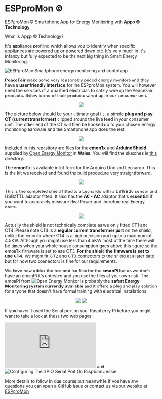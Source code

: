 ﻿# ESPproMon ©
ESPproMon © Smartphone App for Energy Monitoring with **Appp © Technology**

What is Appp © Technology?

It's **app**liance **p**rofiling which allows you to identify when specific appliances are powered up or powered down etc. It's very much in it's infancy but fully expected to be the next big thing in Smart Energy Monitoring.

![ESPproMon Smartphone energy monitoring and contol app](https://github.com/pieman64/ESPproMon/blob/master/images/ESPproMon%204%20Tabs.png)

**PeaceFair** make some very reasonably priced energy monitors and they have a **user friendly interface** for the ESPproMon system. You will however need the services of a qualified electrician to safely wire up the PeaceFair products. Below is one of their products wired up in our consumer unit.
<p align="center">
<img src="https://github.com/pieman64/ESPproMon/blob/master/images/PZEM-004%20from%20PeaceFair%20installed%20in%20a%20domestic%20electrical%20consumer%20unit.jpg">
</p>

The picture below should be your ultimate goal i.e. a simple **plug and play CT (current transformer)** clipped around the live feed in your consumer unit. The other end of the CT will then be hooked up to your chosen energy monitoring hardware and the Smartphone app does the rest.

<p align="center">
<img src="https://github.com/pieman64/ESPproMon/blob/master/images/Consumer%20unit%20with%20current%20transformer.jpg">
</p>

Included in this repository are files for the **emonTx** and **Arduino Shield** supplied by [Open Energy Monitor](https://community.openenergymonitor.org/) in **Wales**. You will find the sketches in [this](https://github.com/pieman64/ESPproMon/tree/master/OpenEnergyMonitor) directory.

The **emonTx** is available in kit form for the Arduino Uno and Leonardo. This is the kit we received and found the build procedure very straightforward.

<p align="center">
  <img src="https://github.com/pieman64/ESPproMon/blob/master/images/emonTx%20Arduino%20shield%20components.jpg">
</p>

This is the completed shield fitted to a Leonardo with a DS18B20 sensor and USB2TTL adaptor fitted. It also has the **AC - AC** adaptor that's **essential** if you want to accurately measure Real Power and therefore real Energy costs.

<p align="center">
<img src="https://github.com/pieman64/ESPproMon/blob/master/images/emonTx%20Arduino%20shield%20with%20Leonardo%20DS18B20%20and%20TTL.jpg">
</p>

Actually the shield is not technically complete as we only fitted CT1 and CT4. Please note CT4 is a **regular current transformer port** on the shield, unlike the emonTx where CT4 is a high precision port up to a maximum of 4.5KW. Although you might use less than 4.5KW most of the time there will be times when your whole house consumption goes above this figure so the emonTx firmware is set to use CT3.
**For the shield the firmware is set to use CT4**. We might fit CT2 and CT3 connectors to the shield at a later date but for now two connectors is fine for our requirements. 

We have now added the hex and ino files for the **emonPi** but as we don't have an emonPi it's untested and you use the files at your own risk. The emonPi from ![Open Energy Monitor](https://shop.openenergymonitor.com/emonpi-3/) is probably the **safest Energy Monitoring system currently available** and it offers a plug and play solution for anyone that doesn't have formal training with electrical installations.
<p align="center">
  <img src="https://github.com/pieman64/ESPproMon/blob/master/images/emonPi%20complete%20with%20enclosure.jpg">
  <img src="https://github.com/pieman64/ESPproMon/blob/master/images/emonPi%20PCB%20with%20Raspberry%20Pi.jpg">
</p>
If you haven't used the Serial port on your Raspberry Pi before you might want to take a look at these two web pages:

![THE RASPBERRY PI UARTS](https://www.raspberrypi.org/documentation/configuration/uart.md) and 
![Configuring The GPIO Serial Port On Raspbian Jessie](https://spellfoundry.com/2016/05/29/configuring-gpio-serial-port-raspbian-jessie-including-pi-3/)

More details to follow in due course but meanwhile if you have any questions you can open a GitHub issue or contact us via our website at [ESPproMon](https://peacefairapp.com/).
